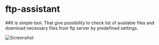 # ftp-assistant
##It is simple tool. That give possibility to check list of available files and download necessary files from ftp server by predefined settings. 

![Screenshot](https://raw.githubusercontent.com/ytarzimanov/ftp-assistant/master/ftp_assistant.gif)

